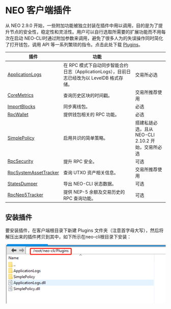 # NEO 客户端插件

从 NEO 2.9.0 开始，一些附加功能被独立封装在插件中用以调用，目的是为了提升节点的安全性，稳定性和灵活性。用户可以自行选取所需要的扩展功能而不用每次在启动 NEO-CLI时通过附加参数来调用，避免了很多人为的失误操作同时简化了打开钱包，调用 API 等一系列繁琐的指令。点击此处下载 [Plugins](https://github.com/neo-project/neo-plugins/releases)。

| 插件                                                         | 功能                                                         |                                                    |
| ------------------------------------------------------------ | ------------------------------------------------------------ | -------------------------------------------------- |
| [ApplicationLogs](https://github.com/neo-project/neo-plugins/releases/download/v2.10.0/ApplicationLogs.zip) | 在 RPC 模式下自动同步智能合约日志（ApplicationLogs），目前日志已经改为以 LevelDB 格式存储。 | 交易所必选                                         |
| [CoreMetrics](https://github.com/neo-project/neo-plugins/releases/download/v2.10.2/CoreMetrics.zip) | 查询历史区块的时间戳。                                       | 交易所推荐使用                                     |
| [ImportBlocks](https://github.com/neo-project/neo-plugins/releases/download/v2.10.0/ImportBlocks.zip) | 同步离线包。                                                 | 必选                                               |
| [RpcWallet](https://github.com/neo-project/neo-plugins/releases/download/v2.10.0/RpcWallet.zip) | 提供钱包相关的 RPC 功能。                                    | 必选                                               |
| [SimplePolicy](https://github.com/neo-project/neo-plugins/releases/download/v2.10.0/SimplePolicy.zip) | 启用共识的简单策略。                                         | 搭建私链必选，且从 NEO-CLI 2.10.2 开始，交易所必选 |
| [RpcSecurity](https://github.com/neo-project/neo-plugins/releases/download/v2.10.0/RpcSecurity.zip) | 提升 RPC 安全。                                              | 可选                                               |
| [RpcSystemAssetTracker](https://github.com/neo-project/neo-plugins/releases/download/v2.10.2/RpcSystemAssetTracker.zip) | 查询 UTXO 资产相关信息。                                     | 交易所推荐使用                                     |
| [StatesDumper](https://github.com/neo-project/neo-plugins/releases/download/v2.10.0/StatesDumper.zip) | 导出 NEO-CLI 状态数据。                                      | 可选                                               |
| [RpcNep5Tracker](https://github.com/neo-project/neo-plugins/releases/download/v2.10.0/RpcNep5Tracker.zip) | 提供 NEP-5 余额及交易历史的 RPC 查询功能。                   | 可选                                               |

## 安装插件

要安装插件，在客户端根目录下新建 Plugins 文件夹（注意首字母大写），然后将解压出来的插件拷贝到其中，如下所示在neo-cli根目录下安装：

![plugins.png](../../assets/plugins.png)


